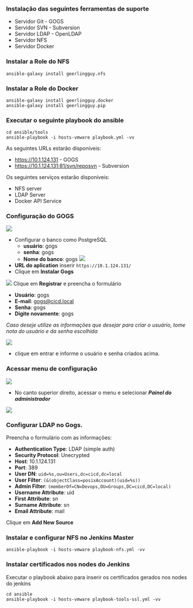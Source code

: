 ### Instalação das seguintes ferramentas de suporte
- Servidor Git - GOGS
- Servidor SVN - Subversion
- Servidor LDAP - OpenLDAP
- Servidor NFS
- Servidor Docker

### Instalar a Role do NFS
```
ansible-galaxy install geerlingguy.nfs
```

### Instalar a Role do Docker
```
ansible-galaxy install geerlingguy.docker
ansible-galaxy install geerlingguy.pip
```

### Executar o seguinte playbook do ansible
```
cd ansible/tools
ansible-playbook -i hosts-vmware playbook.yml -vv
```

As seguintes URLs estarão disponíveis:
- https://10.1.124.131 - GOGS
- https://10.1.124.131:81/svn/reposvn - Subversion

Os seguintes serviços estarão disponíveis:
- NFS server
- LDAP Server
- Docker API Service

### Configuração do GOGS
![](/images/fig38-gogs.png)
* Configurar o banco como PostgreSQL
  - **usuário**: gogs
  - **senha**: gogs
  - **Nome do banco**: gogs
![](/images/fig39-gogs.png)
* **URL do aplication** inserir `https://10.1.124.131/`
* Clique em **Instalar Gogs**

![](/images/fig40-gogs.png)
Clique em **Registrar** e preencha o formulário
  - **Usuário**: gogs
  - **E-mail**: gogs@cicd.local
  - **Senha**: gogs
  - **Digite novamente**: gogs

*Caso deseje utilize as informações que desejar para criar o usuário, tome nota do usuário e da senha escolhida*

![](/images/fig41-gogs.png)
* clique em entrar e informe o usuário e senha criados acima.

### Acessar menu de configuração
![](/images/fig63-ldap-gogs.png)

- No canto superior direito, acessar o menu e selecionar ***Painel do administrador***

![](/images/fig44-ldap-gogs.png)
### Configurar LDAP no Gogs.

Preencha o formulário com as informações:
  - **Authentication Type**: LDAP (simple auth)
  - **Security Protocol**: Unecrypted
  - **Host**: 10.1.124.131
  - **Port**: 389
  - **User DN**: `uid=%s,ou=Users,dc=cicd,dc=local`
  - **User Filter**: `(&(objectClass=posixAccount)(uid=%s))`
  - **Admin Filter**: `(memberOf=CN=Devops,OU=Groups,DC=cicd,DC=local)`
  - **Username Attribute**: uid
  - **First Attribute**: sn
  - **Surname Attribute**: sn
  - **Email Attribute**: mail

Clique em **Add New Source**

### Instalar e configurar NFS no Jenkins Master
```
ansible-playbook -i hosts-vmware playbook-nfs.yml -vv
```

### Instalar certificados nos nodes do Jenkins
Executar o playbook abaixo para inserir os certificados gerados nos nodes do jenkins
```
cd ansible
ansible-playbook -i hosts-vmware playbook-tools-ssl.yml -vv
```

